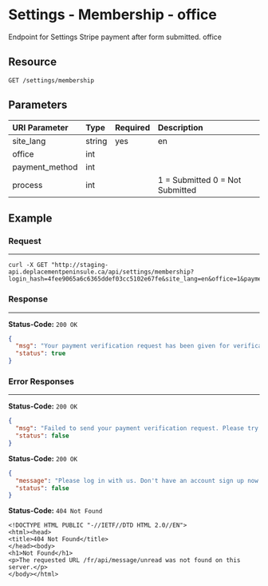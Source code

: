 # Settings - Membership - office

Endpoint for Settings Stripe payment after form submitted. office

## Resource

```
GET /settings/membership
```

## Parameters


| URI Parameter  | Type   | Required | Description                     |
|:---------------|:-------|:---------|:--------------------------------|
| site_lang      | string | yes      | en                              |
| office         | int    |          |                                 |
| payment_method | int    |          |                                 |
| process        | int    |          | 1 = Submitted 0 = Not Submitted |


## Example

### Request
***

```curl
curl -X GET "http://staging-api.deplacementpeninsule.ca/api/settings/membership?login_hash=4fee9065a6c6365ddef03cc5102e67fe&site_lang=en&office=1&payment_method=3&process=1"
```

### Response
***

**Status-Code:** ```200 OK```

```json
{
  "msg": "Your payment verification request has been given for verification successfully.",
  "status": true
}
```


### Error Responses
***
<!--No payment method-->
**Status-Code:** ```200 OK```

```json
{
  "msg": "Failed to send your payment verification request. Please try again later.",
  "status": false
}
```



<!--No Login Hash-->
**Status-Code:** ```200 OK```

```json
{
  "message": "Please log in with us. Don't have an account sign up now!",
  "status": false
}
```

<!--No Site Language-->
**Status-Code:** ```404 Not Found```


```
<!DOCTYPE HTML PUBLIC "-//IETF//DTD HTML 2.0//EN">
<html><head>
<title>404 Not Found</title>
</head><body>
<h1>Not Found</h1>
<p>The requested URL /fr/api/message/unread was not found on this server.</p>
</body></html>
```

